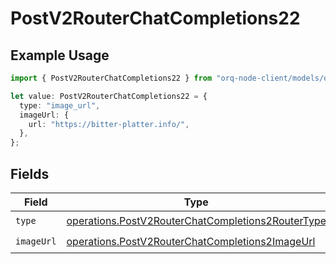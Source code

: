 # PostV2RouterChatCompletions22

## Example Usage

```typescript
import { PostV2RouterChatCompletions22 } from "orq-node-client/models/operations";

let value: PostV2RouterChatCompletions22 = {
  type: "image_url",
  imageUrl: {
    url: "https://bitter-platter.info/",
  },
};
```

## Fields

| Field                                                                                                                  | Type                                                                                                                   | Required                                                                                                               | Description                                                                                                            |
| ---------------------------------------------------------------------------------------------------------------------- | ---------------------------------------------------------------------------------------------------------------------- | ---------------------------------------------------------------------------------------------------------------------- | ---------------------------------------------------------------------------------------------------------------------- |
| `type`                                                                                                                 | [operations.PostV2RouterChatCompletions2RouterType](../../models/operations/postv2routerchatcompletions2routertype.md) | :heavy_check_mark:                                                                                                     | N/A                                                                                                                    |
| `imageUrl`                                                                                                             | [operations.PostV2RouterChatCompletions2ImageUrl](../../models/operations/postv2routerchatcompletions2imageurl.md)     | :heavy_check_mark:                                                                                                     | N/A                                                                                                                    |
